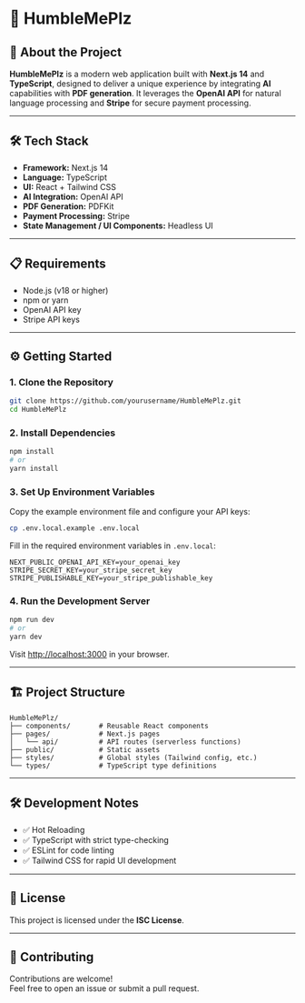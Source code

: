 # 🙏 HumbleMePlz

## 🚀 About the Project

**HumbleMePlz** is a modern web application built with **Next.js 14** and **TypeScript**, designed to deliver a unique experience by integrating **AI** capabilities with **PDF generation**. It leverages the **OpenAI API** for natural language processing and **Stripe** for secure payment processing.

---

## 🛠️ Tech Stack

- **Framework:** Next.js 14  
- **Language:** TypeScript  
- **UI:** React + Tailwind CSS  
- **AI Integration:** OpenAI API  
- **PDF Generation:** PDFKit  
- **Payment Processing:** Stripe  
- **State Management / UI Components:** Headless UI  

---

## 📋 Requirements

- Node.js (v18 or higher)  
- npm or yarn  
- OpenAI API key  
- Stripe API keys  

---

## ⚙️ Getting Started

### 1. Clone the Repository

```bash
git clone https://github.com/yourusername/HumbleMePlz.git
cd HumbleMePlz
```

### 2. Install Dependencies

```bash
npm install
# or
yarn install
```

### 3. Set Up Environment Variables

Copy the example environment file and configure your API keys:

```bash
cp .env.local.example .env.local
```

Fill in the required environment variables in `.env.local`:

```env
NEXT_PUBLIC_OPENAI_API_KEY=your_openai_key
STRIPE_SECRET_KEY=your_stripe_secret_key
STRIPE_PUBLISHABLE_KEY=your_stripe_publishable_key
```

### 4. Run the Development Server

```bash
npm run dev
# or
yarn dev
```

Visit [http://localhost:3000](http://localhost:3000) in your browser.

---

## 🏗️ Project Structure

```
HumbleMePlz/
├── components/       # Reusable React components
├── pages/            # Next.js pages
│   └── api/          # API routes (serverless functions)
├── public/           # Static assets
├── styles/           # Global styles (Tailwind config, etc.)
└── types/            # TypeScript type definitions
```

---

## 🛠️ Development Notes

- ✅ Hot Reloading  
- ✅ TypeScript with strict type-checking  
- ✅ ESLint for code linting  
- ✅ Tailwind CSS for rapid UI development  

---

## 📄 License

This project is licensed under the **ISC License**.

---

## 🤝 Contributing

Contributions are welcome!  
Feel free to open an issue or submit a pull request.


